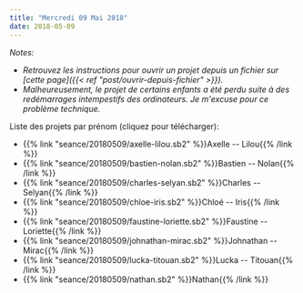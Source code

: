 ```yaml
---
title: "Mercredi 09 Mai 2018"
date: 2018-05-09
---
```


<!--more-->

_Notes:_

* _Retrouvez les instructions pour ouvrir un projet depuis un fichier sur [cette page]({{< ref "post/ouvrir-depuis-fichier" >}})._
* _Malheureusement, le projet de certains enfants a été perdu suite à des redémarrages intempestifs des ordinateurs. Je m'excuse pour ce problème technique._

Liste des projets par prénom (cliquez pour télécharger):

* {{% link "seance/20180509/axelle-lilou.sb2" %}}Axelle -- Lilou{{% /link %}}
* {{% link "seance/20180509/bastien-nolan.sb2" %}}Bastien -- Nolan{{% /link %}}
* {{% link "seance/20180509/charles-selyan.sb2" %}}Charles -- Selyan{{% /link %}}
* {{% link "seance/20180509/chloe-iris.sb2" %}}Chloé -- Iris{{% /link %}}
* {{% link "seance/20180509/faustine-loriette.sb2" %}}Faustine -- Loriette{{% /link %}}
* {{% link "seance/20180509/johnathan-mirac.sb2" %}}Johnathan -- Mirac{{% /link %}}
* {{% link "seance/20180509/lucka-titouan.sb2" %}}Lucka -- Titouan{{% /link %}}
* {{% link "seance/20180509/nathan.sb2" %}}Nathan{{% /link %}}
